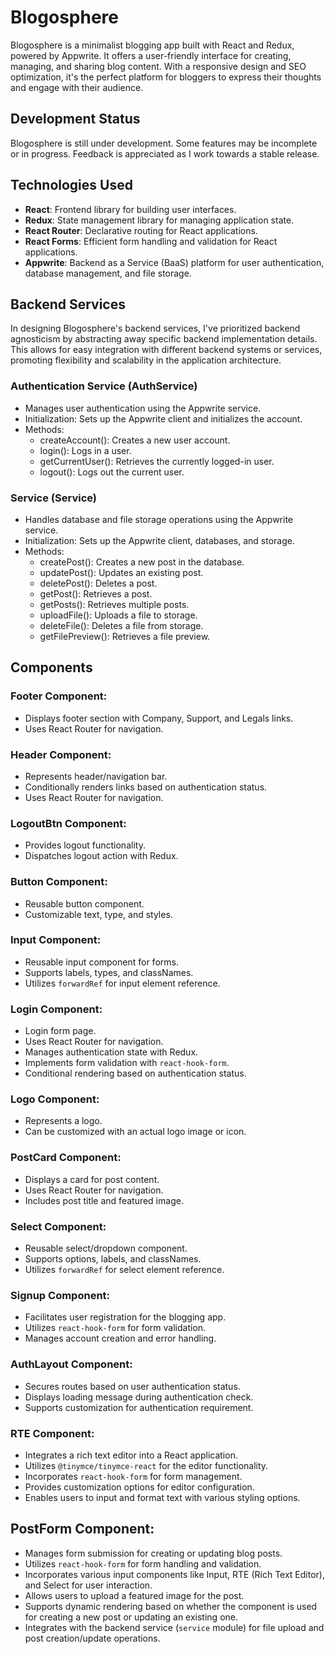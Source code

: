 # Blogosphere

Blogosphere is a minimalist blogging app built with React and Redux, powered by Appwrite. It offers a user-friendly interface for creating, managing, and sharing blog content. With a responsive design and SEO optimization, it's the perfect platform for bloggers to express their thoughts and engage with their audience.

## Development Status

Blogosphere is still under development. Some features may be incomplete or in progress. Feedback is appreciated as I work towards a stable release.

## Technologies Used

- **React**: Frontend library for building user interfaces.
- **Redux**: State management library for managing application state.
- **React Router**: Declarative routing for React applications.
- **React Forms**: Efficient form handling and validation for React applications.
- **Appwrite**: Backend as a Service (BaaS) platform for user authentication, database management, and file storage.

## Backend Services

In designing Blogosphere's backend services, I've prioritized backend agnosticism by abstracting away specific backend implementation details. This allows for easy integration with different backend systems or services, promoting flexibility and scalability in the application architecture.

### Authentication Service (AuthService)

- Manages user authentication using the Appwrite service.
- Initialization: Sets up the Appwrite client and initializes the account.
- Methods:
  - createAccount(): Creates a new user account.
  - login(): Logs in a user.
  - getCurrentUser(): Retrieves the currently logged-in user.
  - logout(): Logs out the current user.

### Service (Service)

- Handles database and file storage operations using the Appwrite service.
- Initialization: Sets up the Appwrite client, databases, and storage.
- Methods:
  - createPost(): Creates a new post in the database.
  - updatePost(): Updates an existing post.
  - deletePost(): Deletes a post.
  - getPost(): Retrieves a post.
  - getPosts(): Retrieves multiple posts.
  - uploadFile(): Uploads a file to storage.
  - deleteFile(): Deletes a file from storage.
  - getFilePreview(): Retrieves a file preview.

## Components

### Footer Component:

- Displays footer section with Company, Support, and Legals links.
- Uses React Router for navigation.

### Header Component:

- Represents header/navigation bar.
- Conditionally renders links based on authentication status.
- Uses React Router for navigation.

### LogoutBtn Component:

- Provides logout functionality.
- Dispatches logout action with Redux.

### Button Component:

- Reusable button component.
- Customizable text, type, and styles.

### Input Component:

- Reusable input component for forms.
- Supports labels, types, and classNames.
- Utilizes `forwardRef` for input element reference.

### Login Component:

- Login form page.
- Uses React Router for navigation.
- Manages authentication state with Redux.
- Implements form validation with `react-hook-form`.
- Conditional rendering based on authentication status.

### Logo Component:

- Represents a logo.
- Can be customized with an actual logo image or icon.

### PostCard Component:

- Displays a card for post content.
- Uses React Router for navigation.
- Includes post title and featured image.

### Select Component:

- Reusable select/dropdown component.
- Supports options, labels, and classNames.
- Utilizes `forwardRef` for select element reference.

### Signup Component:
- Facilitates user registration for the blogging app.
- Utilizes `react-hook-form` for form validation.
- Manages account creation and error handling.

### AuthLayout Component:
- Secures routes based on user authentication status.
- Displays loading message during authentication check.
- Supports customization for authentication requirement.

### RTE Component:
- Integrates a rich text editor into a React application.
- Utilizes `@tinymce/tinymce-react` for the editor functionality.
- Incorporates `react-hook-form` for form management.
- Provides customization options for editor configuration.
- Enables users to input and format text with various styling options.

## PostForm Component:
- Manages form submission for creating or updating blog posts.
- Utilizes `react-hook-form` for form handling and validation.
- Incorporates various input components like Input, RTE (Rich Text Editor), and Select for user interaction.
- Allows users to upload a featured image for the post.
- Supports dynamic rendering based on whether the component is used for creating a new post or updating an existing one.
- Integrates with the backend service (`service` module) for file upload and post creation/update operations.
